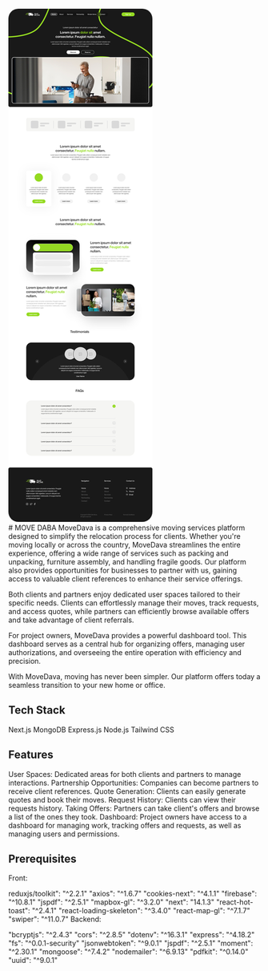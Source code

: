   <br />
    <a href="https://www.movedaba.ma" target="_blank">
      <img style="border-radius: 20px;" src="./LANDING PAGE.png" alt="Project Banner">
    </a>
  <br />
# MOVE DABA
MoveDava is a comprehensive moving services platform designed to simplify the relocation process for clients. Whether you're moving locally or across the country, MoveDava streamlines the entire experience, offering a wide range of services such as packing and unpacking, furniture assembly, and handling fragile goods. Our platform also provides opportunities for businesses to partner with us, gaining access to valuable client references to enhance their service offerings.

Both clients and partners enjoy dedicated user spaces tailored to their specific needs. Clients can effortlessly manage their moves, track requests, and access quotes, while partners can efficiently browse available offers and take advantage of client referrals.

For project owners, MoveDava provides a powerful dashboard tool. This dashboard serves as a central hub for organizing offers, managing user authorizations, and overseeing the entire operation with efficiency and precision.

With MoveDava, moving has never been simpler. Our platform offers today a seamless transition to your new home or office.


## Tech Stack
Next.js
MongoDB
Express.js
Node.js
Tailwind CSS


## Features

User Spaces: Dedicated areas for both clients and partners to manage interactions.
Partnership Opportunities: Companies can become partners to receive client references.
Quote Generation: Clients can easily generate quotes and book their moves.
Request History: Clients can view their requests history.
Taking Offers: Partners can take client's offers and browse a list of the ones they took.
Dashboard: Project owners have access to a dashboard for managing work, tracking offers and requests, as well as managing users and permissions.

    
## Prerequisites
Front:

reduxjs/toolkit": "^2.2.1"
"axios": "^1.6.7"
"cookies-next": "^4.1.1"
"firebase": "^10.8.1"
"jspdf": "^2.5.1"
"mapbox-gl": "^3.2.0"
"next": "14.1.3"
"react-hot-toast": "^2.4.1"
"react-loading-skeleton": "^3.4.0"
"react-map-gl": "^7.1.7"
"swiper": "^11.0.7"
Backend:

"bcryptjs": "^2.4.3"
"cors": "^2.8.5"
"dotenv": "^16.3.1"
"express": "^4.18.2"
"fs": "^0.0.1-security"
"jsonwebtoken": "^9.0.1"
"jspdf": "^2.5.1"
"moment": "^2.30.1"
"mongoose": "^7.4.2"
"nodemailer": "^6.9.13"
"pdfkit": "^0.14.0"
"uuid": "^9.0.1"
